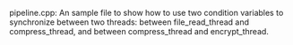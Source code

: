 pipeline.cpp:
    An sample file to show how to use two condition variables to synchronize between
    two threads: between file_read_thread and compress_thread, and between compress_thread and encrypt_thread. 
